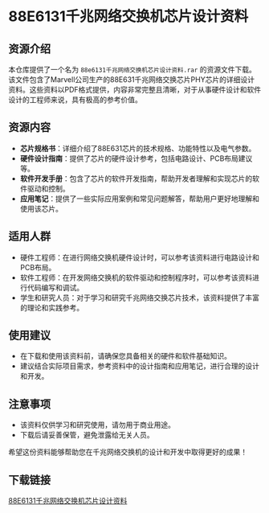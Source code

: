 # 88E6131千兆网络交换机芯片设计资料

## 资源介绍

本仓库提供了一个名为 `88e6131千兆网络交换机芯片设计资料.rar` 的资源文件下载。该文件包含了Marvell公司生产的88E631千兆网络交换芯片PHY芯片的详细设计资料。这些资料以PDF格式提供，内容非常完整且清晰，对于从事硬件设计和软件设计的工程师来说，具有极高的参考价值。

## 资源内容

- **芯片规格书**：详细介绍了88E631芯片的技术规格、功能特性以及电气参数。
- **硬件设计指南**：提供了芯片的硬件设计参考，包括电路设计、PCB布局建议等。
- **软件开发手册**：包含了芯片的软件开发指南，帮助开发者理解和实现芯片的软件驱动和控制。
- **应用笔记**：提供了一些实际应用案例和常见问题解答，帮助用户更好地理解和使用该芯片。

## 适用人群

- 硬件工程师：在进行网络交换机硬件设计时，可以参考该资料进行电路设计和PCB布局。
- 软件工程师：在开发网络交换机的软件驱动和控制程序时，可以参考该资料进行代码编写和调试。
- 学生和研究人员：对于学习和研究千兆网络交换芯片技术，该资料提供了丰富的理论和实践参考。

## 使用建议

- 在下载和使用该资料前，请确保您具备相关的硬件和软件基础知识。
- 建议结合实际项目需求，参考资料中的设计指南和应用笔记，进行合理的设计和开发。

## 注意事项

- 该资料仅供学习和研究使用，请勿用于商业用途。
- 下载后请妥善保管，避免泄露给无关人员。

希望这份资料能够帮助您在千兆网络交换机的设计和开发中取得更好的成果！

## 下载链接

[88E6131千兆网络交换机芯片设计资料](https://pan.quark.cn/s/77855a6e2f1f)